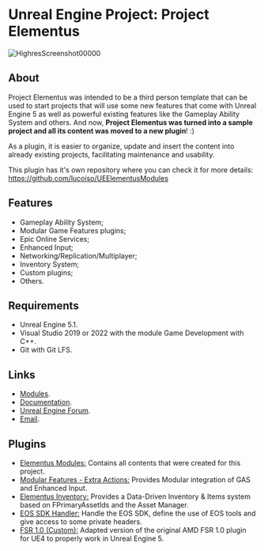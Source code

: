 # Unreal Engine Project: Project Elementus

![HighresScreenshot00000](https://user-images.githubusercontent.com/77353979/171550569-09dc7c78-c921-4b60-92a1-0a50b9e8ccca.png)

## About

Project Elementus was intended to be a third person template that can be used to start projects that will use some new features that come with Unreal Engine 5 as well as powerful existing features like the Gameplay Ability System and others. And now, **Project Elementus was turned into a sample project and all its content was moved to a new plugin**! :)

As a plugin, it is easier to organize, update and insert the content into already existing projects, facilitating maintenance and usability.

This plugin has it's own repository where you can check it for more details: https://github.com/lucoiso/UEElementusModules

## Features

* Gameplay Ability System;
* Modular Game Features plugins;
* Epic Online Services;
* Enhanced Input;
* Networking/Replication/Multiplayer;
* Inventory System;
* Custom plugins;
* Others.

## Requirements
* Unreal Engine 5.1.
* Visual Studio 2019 or 2022 with the module Game Development with C++.
* Git with Git LFS.

## Links
* [Modules](https://github.com/lucoiso/UEElementusModules).
* [Documentation](https://github.com/lucoiso/UEProject_Elementus/wiki).
* [Unreal Engine Forum](https://forums.unrealengine.com/t/project-elementus-custom-tps-template-w-extra-features/273595).
* [Email](mailto:contatolukevboas@gmail.com).

## Plugins
* [Elementus Modules:](https://github.com/lucoiso/UEElementusModules) Contains all contents that were created for this project.
* [Modular Features - Extra Actions:](https://github.com/lucoiso/UEModularFeatures_ExtraActions) Provides Modular integration of GAS and Enhanced Input.
* [Elementus Inventory:](https://github.com/lucoiso/UEElementusInventory) Provides a Data-Driven Inventory & Items system based on FPrimaryAssetIds and the Asset Manager.
* [EOS SDK Handler:](https://github.com/lucoiso/UEEOSSDKHandler) Handle the EOS SDK, define the use of EOS tools and give access to some private headers.
* [FSR 1.0 (Custom):](https://github.com/lucoiso/UEFSR) Adapted version of the original AMD FSR 1.0 plugin for UE4 to properly work in Unreal Engine 5.
